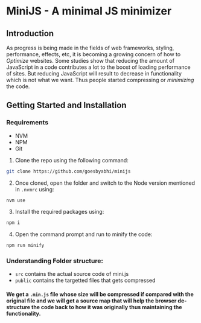 # MiniJS - A minimal JS minimizer

## Introduction
As progress is being made in the fields of web frameworks, styling, performance, effects, etc, it is becoming a growing concern of how to *Optimize* websites.
Some studies show that reducing the amount of JavaScript in a code contributes a lot to the boost of loading performance of sites.
But reducing JavaScript will result to decrease in functionality which is not what we want. Thus people started compressing or *minimizing* the code.

## Getting Started and Installation
### Requirements
- NVM
- NPM
- Git

1) Clone the repo using the following command:
```sh
git clone https://github.com/goesbyabhi/minijs
```
2) Once cloned, open the folder and switch to the Node version mentioned in `.nvmrc` using:
```sh
nvm use
```
3) Install the required packages using:
```sh
npm i
```

4) Open the command prompt and run to minify the code:
```sh
npm run minify
```

### Understanding Folder structure:
- `src` contains the actual source code of mini.js
- `public` contains the targetted files that gets compressed

#### We get a `.min.js` file whose size will be compressed if compared with the original file and we will get a source map that will help the browser de-structure the code back to how it was originally thus maintaining the functionality.
